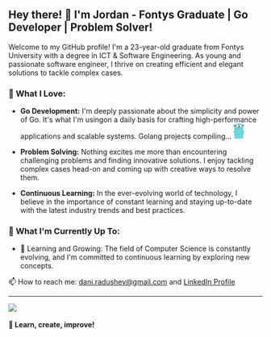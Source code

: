 ## Hey there! 👋 I'm Jordan - Fontys Graduate | Go Developer | Problem Solver!

Welcome to my GitHub profile! I'm a 23-year-old graduate from Fontys University with a degree in ICT & Software Engineering. As young and passionate software engineer, I thrive on creating efficient and elegant solutions to tackle complex cases.

### 🚀 What I Love:

- **Go Development:** I'm deeply passionate about the simplicity and power of Go. It's what I'm usingon a daily basis for crafting high-performance applications and scalable systems. Golang projects compiling... <img height="30px" src="https://github.com/JordanRad/JordanRad/blob/main/pngegg.png"/>

- **Problem Solving:** Nothing excites me more than encountering challenging problems and finding innovative solutions. I enjoy tackling complex cases head-on and coming up with creative ways to resolve them.

- **Continuous Learning:** In the ever-evolving world of technology, I believe in the importance of constant learning and staying up-to-date with the latest industry trends and best practices.

### 🌱 What I'm Currently Up To:

- 🔄 Learning and Growing: The field of Computer Science is constantly evolving, and I'm committed to continuous learning by exploring new concepts.


📫 How to reach me: dani.radushev@gmail.com and [LinkedIn Profile](https://www.linkedin.com/in/jordan-radushev-76665b1a4/)

 <hr/>

<div>
  <img src="https://github-readme-stats.vercel.app/api/top-langs?username=JordanRad&layout=compact"/>
<div>

**🚀 Learn, create, improve!**
